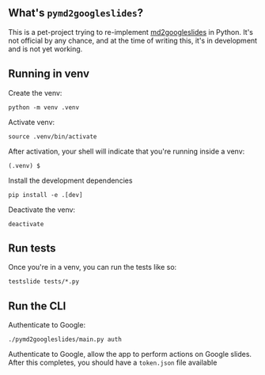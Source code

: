 ## What's `pymd2googleslides`?

This is a pet-project trying to re-implement
[md2googleslides](https://github.com/googleworkspace/md2googleslides) in Python.
It's not official by any chance, and at the time of writing this, it's in
development and is not yet working. 

## Running in venv

Create the venv:

```
python -m venv .venv
```

Activate venv:
```
source .venv/bin/activate
```

After activation, your shell will indicate that you're running inside a venv:
```
(.venv) $
```

Install the development dependencies
```
pip install -e .[dev]
```

Deactivate the venv:
```
deactivate
```

## Run tests

Once you're in a venv, you can run the tests like so:

```
testslide tests/*.py
```

## Run the CLI

Authenticate to Google:
```
./pymd2googleslides/main.py auth
```

Authenticate to Google, allow the app to perform actions on Google slides.
After this completes, you should have a `token.json` file available
